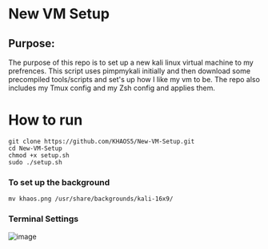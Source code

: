 # New VM Setup 
## Purpose:
The purpose of this repo is to set up a new kali linux virtual machine to my prefrences. This script uses pimpmykali initially and then download some precompiled tools/scripts and set's up how I like my vm to be. The repo also includes my Tmux config and my Zsh config and applies them. 

# How to run 
`git clone https://github.com/KHAOS5/New-VM-Setup.git `\
`cd New-VM-Setup`\
`chmod +x setup.sh`\
`sudo ./setup.sh`

### To set up the background 
`mv khaos.png /usr/share/backgrounds/kali-16x9/`

### Terminal Settings 
![image](https://github.com/user-attachments/assets/08fb6af2-88cf-4279-86db-aa892ce25315)
